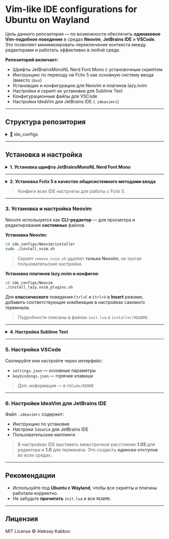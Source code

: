 # Vim-like IDE configurations for Ubuntu on Wayland

Цель данного репозитория — по возможности обеспечить **одинаковое Vim-подобное поведение** в средах **Neovim**, **JetBrains IDE** и **VSCode**. Это позволяет минимизировать переключение контекста между редакторами и работать эффективно в любой среде.

**Репозиторий включает:**

- Шрифты JetBrainsMonoNL Nerd Font Mono с установочным скриптом
- Инструкцию по переходу на Fcitx 5 как основную систему ввода (вместо `ibus`)
- Установщик и конфигурацию для Neovim и плагинов lazy.nvim
- Настройки и скрипт их установки для Sublime Text
- Конфигурационные файлы для VSCode
- Настройки IdeaVim для JetBrains IDE (`.ideavimrc`)

---

## Структура репозитория

<details>
  <summary>📁 ide_configs</summary>
  <pre>
├── JetBrainsMono
│   ├── install_font.sh                       # Скрипт установки шрифта в систему
│   ├── JetBrainsMonoNLNerdFontMono-*.ttf
│
├── Neovim
│   ├── init.lua                              # Основной конфиг Neovim с пояснениями по установке
│   ├── install_lazy.nvim_plugins.sh          # Скрипт установки плагинов lazy.nvim
│   ├── installer
│   │   ├── install_nvim.sh                   # Скрипт установки последней версии Neovim
│   │   ├── README
│   │   └── remove_nvim.sh                    # Удаление установленного Neovim (без очистки конфигурации)
│   └── lua
│       ├── config                            # Основные настройки: keymaps, options, загрузка lazy.nvim
│       │   ├── keymaps.lua
│       │   ├── lazy.lua
│       │   └── options.lua
│       └── plugins                           # Конфигурации отдельных плагинов Neovim
│           ├── langmapper.lua
│           ├── leap.lua
│           ├── lualine.lua
│           ├── mini.lua
│           ├── scrollbar.lua
│           └── windsurf.lua
│
├── README.md
│
├── SublimeText
│   ├── install_sublime_configs.sh            # Скрипт установки всех настроек Sublime Text
│   ├── kill_codeium_many_instances.sh        # Утилита для принудительного завершения зависших процессов Codeium
│   ├── README
│   └── sublime_configs                       # Файлы настроек Sublime Text
│       ├── Anaconda.sublime-build
│       ├── comment_and_next_line.sublime-macro
│       ├── Default (Linux).sublime-keymap
│       ├── Package Control.sublime-settings
│       ├── Preferences.sublime-settings
│       ├── prettierd_format.sublime-settings
│       └── Terminal.sublime-settings
│
└── VSCode                                    # Основные настройки: keybindings и settings
    ├── extensions-list.txt
    ├── keybindings.json
    ├── README
    └── settings.json
</pre
  >
</details>

---

## Установка и настройка

<details>
  <summary><strong>1. Установка шрифта JetBrainsMonoNL Nerd Font Mono</strong></summary>
  <br>

```bash
cd ide_configs/JetBrainsMono
sudo ./install_font.sh
```

> Убедитесь, что имя шрифта в настройках IDE и терминала указано точно: `JetBrainsMonoNL Nerd Font Mono`.

</details>

---

<details>
  <summary><strong>2. Установка Fcitx 5 в качестве общесистемного методами ввода</strong></summary>
  <br>

Для **стандартизации** системы ввода и настройти **автопереключения** неанглийских раскладок **при смене режимов** Vim (Normal, Insert, Visual) установите `fcitx5` вместо `ibus`:

```bash
sudo apt update
sudo apt install fcitx5
sudo apt purge ibus
sudo apt autoremove --purge
sudo apt full-upgrade
sudo apt autoclean
```

В настройках системы указать Fcitx 5 как предпочитаемый метод ввода.

> System -> Region & Language -> Manage Installed Languages -> Keyboard input method -> Fcitx 5

Добавить в конец файла `/etc/environment` строки:

```
INPUT_METHOD=fcitx
XMODIFIERS="@im=fcitx"
GTK_IM_MODULE=fcitx
QT_IM_MODULE=fcitx
```

Включить автозагрузку при старте системы:

```bash
sudo cp /usr/share/applications/org.fcitx.Fcitx5.desktop /etc/xdg/autostart/
```

Перезагрузить систему.

> Не забудь добавить в Fcitx 5 Configuration нужный метод ввода.

</details>

> Конфиги всех IDE настроеты для работы с Fcitx 5.

---

### 3. Установка и настройка Neovim

Neovim используется как **CLI-редактор** — для просмотра и редактирования **системных** файлов.

**Установка Neovim:**

```bash
cd ide_configs/Neovim/installer
sudo ./install_nvim.sh
```

> Скрипт `remove_nvim.sh` удаляет **только Neovim**, не трогая пользовательские настройки.

**Установка плагинов lazy.nvim и конфигов:**

```bash
cd ide_configs/Neovim
./install_lazy.nvim_plugins.sh
```

Для **классического** поведения `Ctrl+C` и `Ctrl+V` в **Insert** режиме, добавить соответствующие комбинации в настройках сакомого терминала.

> Подробности описаны в файлах `init.lua` и `installer/README`.

---

<details>
  <summary><strong>4. Настройка Sublime Text</strong></summary>
  <br>

Sublime Text используется как GUI-редактор **без Vim-режима** — для просмотра и редактирования **пользовательских** файлов.

> **ОСТОРОЖНО!** Устоновка через `install_sublime_config.sh` заменяет уже существующие настройки.

**Установка конфигурации:**

```bash
cd ide_configs/SublimeText
./install_sublime_config.sh
```

Установятся:

- Builder для интерпретатора Anaconda: `Anaconda.sublime-build` (подразумевается что Anaconda установлена в системе)
- Макрос для автоперехода на следующую строку при комментировании: `comment_and_next_line.sublime-macro`
- Горячие клавиши: `Default (Linux).sublime-keymap`
- Настройки пакетов: `Package Control.sublime-settings`
- Общие настройки: `Preferences.sublime-settings`
- Настройка общесистемного форматтера: `prettierd_format.sublime-settings` (подразумевается что prettierd установлен в системе)
- Настройка терминала по умолчанию: `Terminal.sublime-settings` (изменить на ваш системный терминал)

> Доп. информация — в `SublimeText/REDME`.

</details>

---

### 5. Настройка VSCode

Скопируйте или настройте через интерфейс:

- `settings.json` — основные параметры
- `keybindings.json` — горячие клавиши

> Доп. информация — в `VSCode/REDME`

---

### 6. Настройки IdeaVim для JetBrains IDE

Файл `.ideavimrc` содержит:

- Инструкцию по установке
- Настроки `IdeaVim` для JetBrains IDE
- Пользовательские маппинги

> В настройках IDE выставить межстрочное расстояние **1.05** для редактора и **1.0** для терминала. Это создасть **единсво отступов** во всех средах.

---

## Рекомендации

- Используйте под **Ubuntu с Wayland**, чтобы все скрипты и плагины работали корректно.
- Не забудьте **прочитать** `init.lua` и все `README`.

---

## Лицензия

MIT License © Aleksey Kabkov
